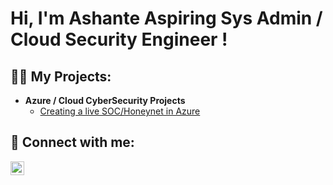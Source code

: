 <h1>Hi, I'm Ashante Aspiring Sys Admin / Cloud Security Engineer !

<h2>👨‍💻 My Projects:</h2>

- <b>Azure / Cloud CyberSecurity Projects </b>
  - [Creating a live SOC/Honeynet in Azure](https://github.com/Rajaaa202/Honey-SOC)

<h2> 🤳 Connect with me:</h2>


[<img align="left" alt="JoshMadakor | LinkedIn" width="22px" src="https://cdn.jsdelivr.net/npm/simple-icons@v3/icons/linkedin.svg" />][linkedin]



[linkedin]: https://www.linkedin.com/in/ashante-boodram-695b38196/



